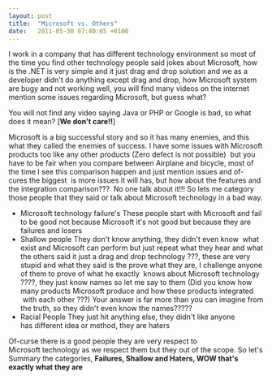 ```yaml
---
layout: post
title:  "Microsoft vs. Others"
date:   2011-05-30 07:40:05 +0100
---
```


I work in a company that has different technology environment so most of the time you find other technology people  said jokes about Microsoft, how is the .NET is very simple and it just drag and drop solution and we as a developer didn\'t do anything except drag and drop, how Microsoft system are bugy and not working well, you will find many videos on the internet mention some issues regarding Microsoft, but guess what? 

You will not find any video saying Java or PHP or Google is bad, so what
does it mean? [**We don\'t care!!**]

Microsoft is a big successful story and so it has many enemies, and this what they called the enemies of success. I have some issues with Microsoft products too like any other products (Zero defect is not possible)  but you have to be fair when you compare between Airplane and bicycle, most of the time I see this comparison happen and just mention issues and of-cures the biggest  is more issues it will has, but how about the features and the integration comparison???  No one talk about it!!! So lets me category those people that they
said or talk about Microsoft technology in a bad way.

-   Microsoft technology failure\'s These people start with Microsoft
    and fail to be good not because Microsoft it\'s not good
    but because they are failures and losers
-   Shallow people They don\'t know anything, they didn\'t even know
     what exist and Microsoft can perform but just repeat what they hear
    and what the others said it just a drag and drop technology ???,
    these are very stupid and what they said is the prove what they are,
    I challenge anyone of them to prove of what he exactly  knows about
    Microsoft technology ????, they just know names so let me say to
    them (Did you know how many products Microsoft produce and how these
    products integrated  with each other ???) Your answer is far more
    than you can imagine from the truth, so they didn't even know the
    names?????
-   Racial People They just hit anything else, they didn\'t like anyone
    has different idea or method, they are haters

Of-curse there is a good people they are very respect to
Microsoft technology as we respect them but they out of the scope. So
let's Summary the categories, **Failures, Shallow and Haters, WOW that's
exactly what they are**

